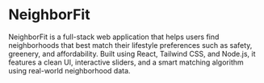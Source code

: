 # NeighborFit
NeighborFit is a full-stack web application that helps users find neighborhoods that best match their lifestyle preferences such as safety, greenery, and affordability. Built using React, Tailwind CSS, and Node.js, it features a clean UI, interactive sliders, and a smart matching algorithm using real-world neighborhood data.
